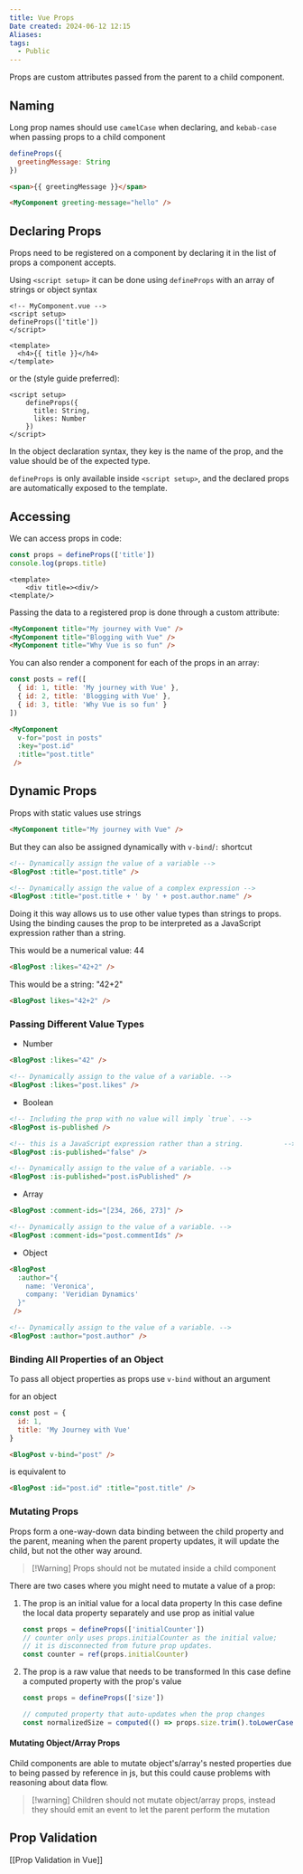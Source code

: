 ```yaml
---
title: Vue Props
Date created: 2024-06-12 12:15
Aliases:
tags: 
  - Public
---
```


Props are custom attributes passed from the parent to a child component. 

## Naming
Long prop names should use `camelCase` when declaring, and `kebab-case` when passing props to a child component

```js
defineProps({
  greetingMessage: String
})
```

```html
<span>{{ greetingMessage }}</span>
```

```html
<MyComponent greeting-message="hello" />
```

## Declaring Props
Props need to be registered on a component by declaring it in the list of props a component accepts. 

Using `<script setup>` it can be done using  `defineProps` with an array of strings or object syntax
```vue
<!-- MyComponent.vue -->
<script setup>
defineProps(['title'])
</script>

<template>
  <h4>{{ title }}</h4>
</template>
```
or the (style guide preferred):
```vue
<script setup>
	defineProps({
	  title: String,
	  likes: Number
	})
</script>	
```
In the object declaration syntax, they key is the name of the prop, and the value should be of the expected type.

`defineProps` is only available inside `<script setup>`, and the declared props are automatically exposed to the template.

## Accessing
We can access props in code:
```js
const props = defineProps(['title'])
console.log(props.title)
```

```vue
<template>
	<div title=><div/>
<template/>
```

Passing the data to a registered prop is done through a custom attribute:

```html
<MyComponent title="My journey with Vue" />
<MyComponent title="Blogging with Vue" />
<MyComponent title="Why Vue is so fun" />
```

You can also render a component for each of the props in an array:

```js
const posts = ref([
  { id: 1, title: 'My journey with Vue' },
  { id: 2, title: 'Blogging with Vue' },
  { id: 3, title: 'Why Vue is so fun' }
])
```

```html
<MyComponent
  v-for="post in posts"
  :key="post.id"
  :title="post.title"
 />
```

## Dynamic Props

Props with static values use strings
```html
<MyComponent title="My journey with Vue" />
```

But they can also be assigned dynamically with `v-bind`/`:` shortcut

```html
<!-- Dynamically assign the value of a variable -->
<BlogPost :title="post.title" />

<!-- Dynamically assign the value of a complex expression -->
<BlogPost :title="post.title + ' by ' + post.author.name" />
```

Doing it this way allows us to use other value types than strings to props. Using the binding causes the prop to be interpreted as a JavaScript expression rather than a string. 

This would be a numerical value: 44
```html
<BlogPost :likes="42+2" />
```

This would be a string: "42+2"
```html
<BlogPost likes="42+2" />
```

### Passing Different Value Types
- Number
```html
<BlogPost :likes="42" />

<!-- Dynamically assign to the value of a variable. -->
<BlogPost :likes="post.likes" />
```
- Boolean
```html
<!-- Including the prop with no value will imply `true`. -->
<BlogPost is-published />

<!-- this is a JavaScript expression rather than a string.          -->
<BlogPost :is-published="false" />

<!-- Dynamically assign to the value of a variable. -->
<BlogPost :is-published="post.isPublished" />
```
- Array
```html
<BlogPost :comment-ids="[234, 266, 273]" />

<!-- Dynamically assign to the value of a variable. -->
<BlogPost :comment-ids="post.commentIds" />
```
- Object
```html
<BlogPost
  :author="{
    name: 'Veronica',
    company: 'Veridian Dynamics'
  }"
 />

<!-- Dynamically assign to the value of a variable. -->
<BlogPost :author="post.author" />
```

### Binding All Properties of an Object

To pass all object properties as props use `v-bind` without an argument

for an object
```js
const post = {
  id: 1,
  title: 'My Journey with Vue'
}
```

```html
<BlogPost v-bind="post" />
```
is equivalent to
```html
<BlogPost :id="post.id" :title="post.title" />
```

### Mutating Props

Props form a one-way-down data binding between the child property and the parent, meaning when the parent property updates, it will update the child, but not the other way around.

>[!Warning] Props should not be mutated inside a child component

There are two cases where you might need to mutate a value of a prop:

1. The prop is an initial value for a local data property
		In this case define the local data property separately and use prop as initial value
	```js
	const props = defineProps(['initialCounter'])
	// counter only uses props.initialCounter as the initial value;
	// it is disconnected from future prop updates.
	const counter = ref(props.initialCounter)
	```
2. The prop is a raw value that needs to be transformed
		In this case define a computed property with the prop's value
	```js
	const props = defineProps(['size'])
	
	// computed property that auto-updates when the prop changes
	const normalizedSize = computed(() => props.size.trim().toLowerCase())
	```

#### Mutating Object/Array Props
Child components are able to mutate object's/array's nested properties due to being passed by reference in js, but this could cause problems with reasoning about data flow.

>[!warning] Children should not mutate object/array props, instead they should emit an event to let the parent perform the mutation

## Prop Validation

[[Prop Validation in Vue]]